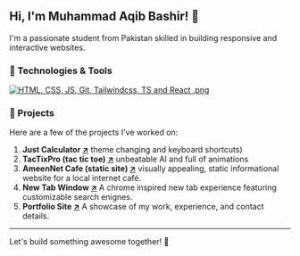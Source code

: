 ## Hi, I'm Muhammad Aqib Bashir! 👋

I'm a passionate student from Pakistan skilled in building responsive and interactive websites.

### 🔧 Technologies & Tools

[![HTML, CSS, JS, Git, Tailwindcss, TS and React .png](https://i.postimg.cc/ZKKTG4cx/Picture1.png)](https://postimg.cc/s1qdSFbM)

### 🌟 Projects

Here are a few of the projects I've worked on:

1. **Just Calculator [↗](https://justcalc.netlify.app)** theme changing and keyboard shortcuts)
2. **TacTixPro (tac tic toe) [↗](https://tactixpro.netlify.app)** unbeatable AI and full of animations
3. **AmeenNet Cafe (static site) [↗](https://ameennetcafe.netlify.app)** visually appealing, static informational website for a local internet café.
4. **New Tab Window [↗](https://netcafebrowser.netlify.app)** A chrome inspired new tab experience featuring customizable search enignes.
5. **Portfolio Site [↗](https://muhammadaqibbashir.netlify.app)** A showcase of my work, experience, and contact details.

---

Let's build something awesome together! 🚀
